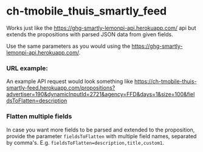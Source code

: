 # ch-tmobile_thuis_smartly_feed

Works just like the https://ghg-smartly-lemonpi-api.herokuapp.com/ api but extends the propositions with parsed JSON data from given fields.

Use the same parameters as you would using the https://ghg-smartly-lemonpi-api.herokuapp.com/.

### URL example:

An example API request would look something like https://ch-tmobile-thuis-smartly-feed.herokuapp.com/propositions?advertiser=190&dynamicInputId=2721&agency=FFD&days=1&size=100&fieldsToFlatten=description

### Flatten multiple fields
In case you want more fields to be parsed and extended to the proposition, provide the parameter `fieldsToFlatten` with multiple field names, separated by comma's. E.g. `fieldsToFlatten=description,title,custom1`.  
